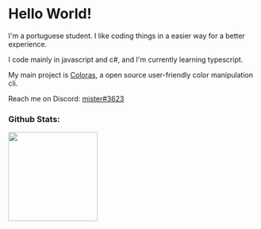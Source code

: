 # Hello World!

I'm a portuguese student. I like coding things in a easier way for a better experience.

I code mainly in javascript and c#, and I'm currently learning typescript.


My main project is [Coloras](https://github.com/mister-coded/coloras), a open source user-friendly color manipulation cli.

Reach me on Discord: [mister#3623](https://discord.com/users/640260241115709462)

### Github Stats:

<img height="180em" src="https://github-readme-stats.vercel.app/api?username=mister-coded&show_icons=true&hide_border=true&&count_private=true&include_all_commits=true" />
